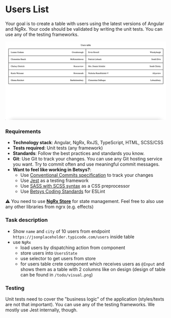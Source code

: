# Users List

Your goal is to create a table with users using the latest versions of Angular and NgRx.
Your code should be validated by writing the unit tests. You can use any of the testing frameworks.

<img src="../assets/angular-task-users-list.png" alt="Angular task - Users list">

### Requirements

- **Technology stack**: Angular, NgRx, RxJS, TypeScript, HTML, SCSS/CSS
- **Tests required**: Unit tests (any framework)
- **Standards**: Follow the best practices and standards you know.
- **Git**: Use Git to track your changes. You can use any Git hosting service you want. Try to commit often and use meaningful commit messages.
- **Want to feel like working in Betsys?**: 
  - Use [Conventional Commits specification](https://www.conventionalcommits.org/en/v1.0.0/) to track your changes
  - Use [Jest](https://jestjs.io/) as a testing framework
  - Use [SASS with SCSS syntax](https://sass-lang.com/) as a CSS preprocessor
  - Use [Betsys Coding Standards](https://github.com/betsys-com/betsys-eslint) for ESLint

:warning: You need to use **[NgRx Store](https://ngrx.io/guide/store)** for state management. Feel free to also use any other libraries from ngrx (e.g. effects)

### Task description

- Show `name` and `city` of 10 users from endpoint `https://jsonplaceholder.typicode.com/users` inside table
- use `NgRx`
  - load users by dispatching action from component
  - store users into `UsersState`
  - use selector to get users from store
  - for users table crete component which receives users as `@Input` and shows them as a table with 2 columns like on design (design of table can be found in `/todo/visual.png`)


### Testing
Unit tests need to cover the "business logic" of the application (styles/texts are not that important).
You can use any of the testing frameworks. We mostly use Jest internally, though.
